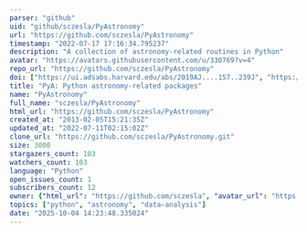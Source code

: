 ```yaml
---
parser: "github"
uid: "github/sczesla/PyAstronomy"
url: "https://github.com/sczesla/PyAstronomy"
timestamp: "2022-07-17 17:16:34.795237"
description: "A collection of astronomy-related routines in Python"
avatar: "https://avatars.githubusercontent.com/u/330769?v=4"
repo_url: "https://github.com/sczesla/PyAstronomy"
doi: ["https://ui.adsabs.harvard.edu/abs/2019AJ....157..239J", "https://ui.adsabs.harvard.edu/abs/2019ascl.soft06010C/abstract"]
title: "PyA: Python astronomy-related packages"
name: "PyAstronomy"
full_name: "sczesla/PyAstronomy"
html_url: "https://github.com/sczesla/PyAstronomy"
created_at: "2013-02-05T15:21:35Z"
updated_at: "2022-07-11T02:15:02Z"
clone_url: "https://github.com/sczesla/PyAstronomy.git"
size: 3000
stargazers_count: 103
watchers_count: 103
language: "Python"
open_issues_count: 1
subscribers_count: 12
owner: {"html_url": "https://github.com/sczesla", "avatar_url": "https://avatars.githubusercontent.com/u/330769?v=4", "login": "sczesla", "type": "User"}
topics: ["python", "astronomy", "data-analysis"]
date: "2025-10-04 14:23:48.335024"
---
```

